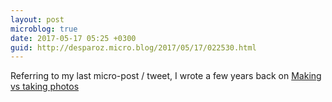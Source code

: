 ```yaml
---
layout: post
microblog: true
date: 2017-05-17 05:25 +0300
guid: http://desparoz.micro.blog/2017/05/17/022530.html
---
```

Referring to my last micro-post / tweet, I wrote a few years back on [Making vs taking photos](http://www.desparoz.com/2014/05/31/do-you-make-or-take-your-photos/)
